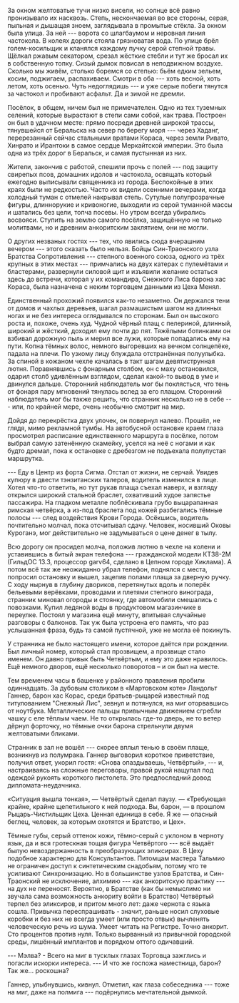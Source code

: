 За окном желтоватые тучи низко висели, но солнце всё равно пронизывало их насквозь. Степь, нескончаемая во все стороны, серая, пыльная и дышащая зноем, заглядывала в промытые стёкла. За окном была улица. За ней --- ворота со шлагбаумом и неровная линия частокола. В колеях дороги стояла грязноватая вода. По улице брёл голем-косильщик и кланялся каждому пучку серой степной травы. Щёлкал ржавым секатором, срезал жёсткие стебли и тут же бросал их в собственную топку. Сизый дымок повисал в неподвижном воздухе. Сколько мы живём, столько боремся со степью: бьём едким зельем, косим, поджигаем, распахиваем. Смотри в оба --- хоть весной, хоть летом, хоть осенью. Чуть недоглядишь --- и уже серые побеги тянутся за частокол и пробивают асфальт. Да и зимой не дремли.

Посёлок, в общем, ничем был не примечателен. Одно из тех туземных селений, которые вырастают в степи сами собой, как трава. Построен он был в удачном месте: прямо посреди древней широкой трассы, тянувшейся от Беральска на север по берегу моря --- через Хаданг, перерезанный сейчас стальными вратами Кораса, через земли Ривато, Хинрато и Ирантоки в самое сердце Меркайтской империи. Это была одна из трёх дорог в Беральск, и самая пустынная из них.

 Жители, закончив с работой, спешили прочь с полей --- под защиту свирепых псов, домашних идолов и частокола, освящать который ежегодно выписывали священника из города. Беспокойные в этих краях были не редкостью. Часто их видели осенними вечерами, когда холодный туман с отмелей накрывал степь. Сутулые полупрозрачные фигуры, длиннорукие и кривоногие, выходили из серой туманной массы и шатались без цели, топча посевы. Но утром всегда убирались восвояси. Ступить на землю самого посёлка, защищённую не только молитвами, но и древним анкоритским заклятием, они не могли.

О других незваных гостях --- тех, что явились сюда вчерашним вечером --- этого сказать было нельзя. Бойцы Син-Траонского узла Братства Сопротивления --- степного военного союза, одного из трёх крупных в этих местах --- примчались на двух катерах с пулемётами и бластерами, развернули силовой щит и изъявили желание остаться здесь до встречи, которая у их командира, Снежного Лиса барона хас Кораса, была назначена с неким торговцем данными из Цеха Менял.


Единственный прохожий появился как-то незаметно. Он держался тени от домов и чахлых деревьев, шагал размашистым шагом на длинных ногах и не без интереса оглядывался по сторонам. Был он высокого роста и, похоже, очень худ. Чудной чёрный плащ с пелериной, длинный, широкий и жёсткий, доходил ему почти до пят. Тяжёлыми ботинками он взбивал дорожную пыль и мерил все лужи, которые попадались ему на пути. Копна тёмных волос, немного выгоревших на вечном солнцепёке, падала на плечи. По узкому лицу блуждала отстранённая полуулыбка. За спиной в кожаном чехле качалась в такт шагам девятиструнная лютня. Поравнявшись с фонарным столбом, он с маху остановился, одарил столб удивлённым взглядом, сделал какой-то вывод в уме и двинулся дальше. Сторонний наблюдатель мог бы поклясться, что тень от фонаря пару мгновений тянулась вслед за его плащом. Сторонний наблюдатель мог бы также решить, что странник несколько не в себе --- или, по крайней мере, очень необычно смотрит на мир.

Дойдя до перекрёстка двух улочек, он повернул налево. Прошёл, не глядя, мимо рекламной тумбы. На автобусной остановке краем глаза просмотрел расписание единственного маршрута в посёлке, потом выбрал самую затенённую скамейку, уселся на неё с ногами и как будто дремал, пока к остановке с дребезгом не подъехала полупустая маршрутка.

--- Еду в Центр из форта Сигма. Отстал от жизни, не серчай.
Увидев купюру в двести тэнзитанских талеров, водитель изменился в лице. Хотел что-то ответить, но тут рукав плаща съехал наверх, и взгляду открылся широкий стальной браслет, охвативший худое запястье пассажира. На гладком металле поблёскивала грубо выцарапанная римская четвёрка, а из-под браслета под кожей разбегались тёмные полосы --- след воздействия Крови Города. Осёкшись, водитель почтительно молчал, пока отсчитывал сдачу. Человек, носивший Оковы Куроганэ, мог действительно не задумываться о цене денег в тылу.

Всю дорогу он просидел молча, положив лютню в чехле на колени и уставившись в битый экран телефона --- гражданской модели КТ38-2М (ГильдОС 13.3, процессор garv64, сделано в Цепном городе Хиклама). А потом всё так же неожиданно убрал телефон, поднялся с места, попросил остановку и вышел, зацепив полами плаща за дверную ручку. С ходу нырнув в глубину двориков, перетянутых вдоль и поперёк бельевыми верёвками, проводами и плетями степного винограда, странник миновал огороды и стоянку, где автомобили смешались с повозками. Купил ледяной воды в продуктовом магазинчике в переулке. Постоял у магазина ещё минуту, впитывая случайные разговоры с балконов. Так уж была устроена его память, что раз услышанная фраза, будь та самой пустячной, уже не могла её покинуть.

У странника не было настоящего имени, которое даётся при рождении. Был личный номер, который стал прозвищем, а прозвище стало именем. Он давно привык быть Четвёртым, и ему это даже нравилось. Ещё немного дворов, ещё несколько поворотов – и он был на месте.

Тем временем часы в башенке у районного правления пробили одиннадцать. За дубовым столиком в «Мартовском коте» Ландольт Ганнер, барон хас Корас, среди братьев-рыцарей известный под титулованием "Снежный Лис", зевнул и потянулся, на миг оторвавшись от ноутбука. Металлические пальцы привычным движением сгребли чашку с еле тёплым чаем. Не то открылась где-то дверь, не то ветер дёрнул форточку, но тёмные очки барона стрельнули двумя желтоватыми бликами.

Странник в зал не вошёл --- скорее вплыл тенью в своём плаще, возникнув из полумрака. Ганнер выговорил короткое приветствие, получил ответ, укорил гостя: «Снова опаздываешь, Четвёртый», --- и, настраиваясь на сложные переговоры, правой рукой нащупал под одеждой рукоять короткого пистолета. Это предпоследний довод дипломата-неудачника. 





«Ситуация вышла тонкая», — Четвёртый сделал паузу. — «Требующая крайне, крайне щепетильного к ней подхода. Вы, барон, — в прошлом Рыцарь-Чистильщик Цеха. Ценная единица в себе. Я же — опасный беглец, человек, за которым охотятся и Братство, и Цех».

Тёмные губы, серый оттенок кожи, тёмно-серый с уклоном в черноту язык, да и вся гротескная тощая фигура Четвёртого --- всё выдаёт былую невоздержанность в преобразующих эликсирах. В Цеху подобное характерно для Консультантов. Питомцам мастера Тальмио не ограничен доступ к синтетическим снадобьям, потому что те усиливают Синхронизацию. Но в большинстве узлов Братства, и Син-Траонский не исключение, алхимию --- как анкоритскую практику --- на дух не переносят. Вероятно, в Братстве (как бы немыслимо ни звучала сама возможность анкориту войти в Братство) Четвёртый терпел без эликсиров, и притом много лет: даже чернота с языка сошла. Привычка переспрашивать - значит, раньше носил слуховые коробки и без них не всегда умеет (или просто отвык) вычленять человеческую речь из шума. Умеет читать на Регистре. Точно анкорит. Сто процентов против нуля. Только вырванный из привычной городской среды, лишённый имплантов и порядком оттого одичавший.

--- Мэлва? - Всего на миг в тусклых глазах Торговца зажглись и погасли искорки интереса. --- И что же госпожа наместница, барон? Так же… роскошна?

Ганнер, улыбнувшись, кивнул. Отметил, как глаза собеседника --- тоже на миг, даже на полмига --- подёрнулись мечтательной дымкой.

